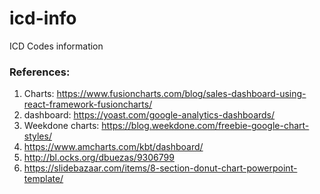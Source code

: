 # icd-info
ICD Codes information












### References:
1. Charts: https://www.fusioncharts.com/blog/sales-dashboard-using-react-framework-fusioncharts/
2. dashboard: https://yoast.com/google-analytics-dashboards/
3. Weekdone charts: https://blog.weekdone.com/freebie-google-chart-styles/
4. https://www.amcharts.com/kbt/dashboard/
5. http://bl.ocks.org/dbuezas/9306799
6. https://slidebazaar.com/items/8-section-donut-chart-powerpoint-template/


